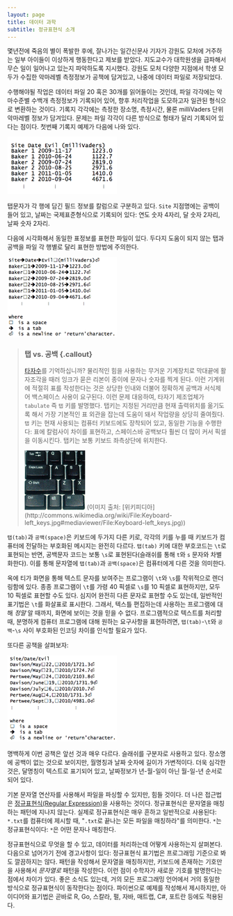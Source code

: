 ```yaml
---
layout: page
title: 데이터 과학
subtitle: 정규표현식 소개
---
```


몇년전에 죽음의 별이 폭발한 후에, 잘나가는 일간신문사 기자가 강원도 모처에 거주하는 일부 아이들이
이상하게 행동한다고 제보를 받았다. 지도교수가 대학원생을 급파해서 무슨 일이 일어나고 있는지
파악하도록 지시했다. 강원도 모처 다양한 지점에서 학생 모두가 수집한 악마레벨 측정정보가 
공책에 담겨있고, 나중에 데이터 파일로 저장되었다.

수행해야될 작업은 데이터 파일 20 혹은 30개를 읽어들이는 것인데,
파일 각각에는 악마수준별 수백개 측정정보가 기록되어 있어,
향후 처리작업을 도모하고자 일관된 형식으로 변환하는 것이다.
기록지 각각에는 측정한 장소명, 측정시간, 물론 milliVaders 단위 악마레벨 정보가 
담겨있다. 문제는 파일 각각이 다른 방식으로 형태가 달리 기록되어 있다는 점이다.
첫번째 기록지 예제가 다음에 나와 있다.

<img src="fig/regex-intro-notebook-1.png" alt="" width="50%" />

탭문자가 각 행에 담긴 필드 정보를 칼럼으로 구분하고 있다.
`Site` 지점명에는 공백이 들어 있고, 날짜는 국제표준형식으로 기록되어 있다: 
연도 숫자 4자리, 달 숫자 2자리, 날짜 숫자 2자리.

다음에 시각화해서 동일한 표정보를 표현한 파일이 있다.
두다지 도움이 되지 않는 탭과 공백을 파일 각 행별로 달리 표현한 방법에 주의한다.

<img src="fig/regex-intro-notebook-1-metachars.png" alt="" width="50%" />

> ### 탭 vs. 공백 {.callout}
> 
> [타자수](http://krdic.naver.com/detail.nhn?docid=39086300)를 기억하십니까?
> 물리적인 힘을 사용하는 무거운 기계장치로 막대끝에 활자조각을 때러 잉크가 묻은 리본이 
> 종이에 문자나 숫자를 찍게 된다. 이런 기계위에 적절히 표를 작성한다는 것은
> 상당한 인내와 더불어 정확하게 공백과 서식제어 백스페이스 사용이 요구된다.
> 이런 문제 대응하여, 타자기 제조업체가 `tabulate` 즉 `탭` 키를 발명했다.
> 탭키는 지정된 거리만큼 현재 출력위치를 옮기도록 해서 가장 기본적인 표 외관을 
> 잡는데 도움이 돼서 작업량을 상당히 줄여줬다.
> `탭` 키는 현재 사용되는 컴퓨터 키보드에도 장착되어 있고, 동일한 기능을 수행한다:
> 표에 칼럼사이 차이를 표현하고, 스페이스바 공백보다 훨씬 더 많이 커서 픽셀을 이동시킨다.
> 탭키는 보통 키보드 좌측상단에 위치한다.
> 
> <img src="fig/regex-Keyboard-left_keys.jpg" alt="" width="30%" />
> (이미지 출처: [위키피디아](http://commons.wikimedia.org/wiki/File:Keyboard-left_keys.jpg#mediaviewer/File:Keyboard-left_keys.jpg))

`탭(tab)`과 `공백(space)`은 키보드에 두가지 다른 키로,
각각의 키를 누를 때 키보드가 컴퓨터에 전달하는 부호화된 메시지는 완전히 다르다.
`탭(tab)` 키에 대한 부호코드는 `\t`로 표현되는 반면,
공백문자 코드는 보통 `\s`로 표현된다(슬래쉬를 통해 `t`와 `s` 문자와 차별화한다).
이를 통해 문자열에 `탭(tab)`과 `공백(space)`은 컴퓨터에게 다른 것을 의미한다.

옥에 티가 화면을 통해 텍스트 문자를 보여주는 프로그램이 `\t`와 `\s`를 작위적으로 렌더링함에 있다.
종종 프로그램이 `\t`를 가령 40 픽셀로 `\s`를 10 픽셀로 표현하지만, 모두 10 픽셀로 표현할 수도 있다.
심지어 완전히 다른 문자로 표현할 수도 있는데, 일반적인 표기법은 `\t`를 화살표로 표시한다. 그래서,
텍스틀 편집하는데 사용하는 프로그램에 대해 *정말* 알 때까지, 화면에 보이는 것을 믿을 수 없다. 
프로그램적으로 텍스트를 처리할 때, 분명하게 컴퓨터 프로그램에 대해 원하는 요구사항을 표현하려면, 
`탭(tab)`-`\t`와 `공백`-`\s` 사이 부호화된 인코딩 차이를 인식할 필요가 있다.

또다른 공책을 살펴보자:

<img src="fig/regex-intro-notebook-2.png" alt="" width="50%" />

명백하게 이번 공책은 앞선 것과 매우 다르다.
슬래쉬를 구분자로 사용하고 있다.
장소명에 공백이 없는 것으로 보이지만, 월명칭과 날짜 숫자에 길이가 가변적이다.
더욱 심각한 것은, 달명칭이 텍스트로 표기되어 있고, 날짜정보가 년-월-일이 아닌 월-일-년 순서로 되어 있다.

기본 문자열 연산자를 사용해서 파일을 파싱할 수 있지만, 힘들 것이다.
더 나은 접근법은 [정규표현식(Regular Expression)](http://ko.wikipedia.org/wiki/정규_표현식)을 사용하는 것이다. 정규표현식은 문자열을 매칭하는 패턴에 지나지 않는다.
실제로 정규표현식은 매우 흔하고 일반적으로 사용된다: `*.txt`를 컴퓨터에 제시할 때,
"`.txt`로 끝나는 모든 파일을 매칭하라"를 의미한다.
`*`는 정규표현식이다: `*`은 어떤 문자나 매칭한다.

정규표현식으로 무엇을 할 수 있고, 데이터를 처리하는데 어떻게 사용하는지 살펴본다.
다음으로 넘어가기 전에 경고사항이 있다: 정규표현식 표기법은 프로그래밍 기준으로 봐도 깔끔하지는 않다.
패턴을 작성해서 문자열을 매칭하지만, 키보드에 존재하는 기호만을 사용해서 *문자열로* 패턴을 작성한다.
이런 점이 수학자가 새로운 기호를 발명한다는 점에서 차이가 있다.
좋은 소식도 있는데, 거의 모든 프로그래밍 언어에서 거의 동일한 방식으로 정규표현식이 동작한다는 점이다.
파이썬으로 예제를 작성해서 제시하지만, 아이디어와 표기법은 곧바로 R, Go, 스칼라, 펄, 자바, 매트랩, C#, 포트란 등에도 적용된다.


